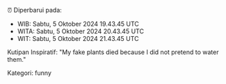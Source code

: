 ⏰ Diperbarui pada:
- WIB: Sabtu, 5 Oktober 2024 19.43.45 UTC
- WITA: Sabtu, 5 Oktober 2024 20.43.45 UTC
- WIT: Sabtu, 5 Oktober 2024 21.43.45 UTC

Kutipan Inspiratif:
"My fake plants died because I did not pretend to water them."


Kategori: funny

